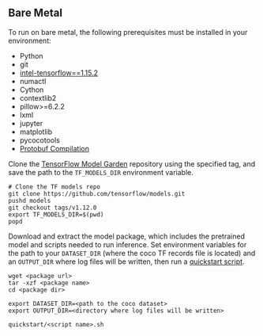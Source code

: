 <!--- 50. Bare Metal -->
## Bare Metal

To run on bare metal, the following prerequisites must be installed in your environment:
* Python
* git
* [intel-tensorflow==1.15.2](https://pypi.org/project/intel-tensorflow/)
* numactl
* Cython
* contextlib2
* pillow>=6.2.2
* lxml
* jupyter
* matplotlib
* pycocotools
* [Protobuf Compilation](https://github.com/tensorflow/models/blob/v1.12.0/research/object_detection/g3doc/installation.md#protobuf-compilation)

Clone the [TensorFlow Model Garden](https://github.com/tensorflow/models)
repository using the specified tag, and save the path to the `TF_MODELS_DIR`
environment variable.
```
# Clone the TF models repo
git clone https://github.com/tensorflow/models.git
pushd models
git checkout tags/v1.12.0
export TF_MODELS_DIR=$(pwd)
popd
```

Download and extract the model package, which includes the pretrained
model and scripts needed to run inference. Set environment variables
for the path to your `DATASET_DIR` (where the coco TF records file is
located) and an `OUTPUT_DIR` where log files will be written, then run a
[quickstart script](#quick-start-scripts).
```
wget <package url>
tar -xzf <package name>
cd <package dir>

export DATASET_DIR=<path to the coco dataset>
export OUTPUT_DIR=<directory where log files will be written>

quickstart/<script name>.sh
```
